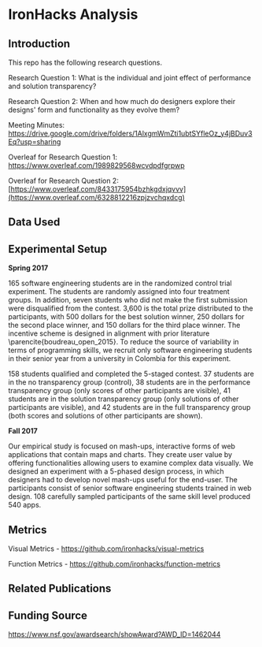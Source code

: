 # IronHacks Analysis

## Introduction

This repo has the following research questions. 

Research Question 1: What is the individual and joint effect of performance and solution transparency? 


Research Question 2: When and how much do designers explore their designs' form and functionality as they evolve them?


Meeting Minutes: https://drive.google.com/drive/folders/1AlxgmWmZti1ubtSYfleOz_y4jBDuv3Eq?usp=sharing


Overleaf for Research Question 1: https://www.overleaf.com/1989829568wcvdpdfgrpwp


Overleaf for Research Question 2: [https://www.overleaf.com/8433175954bzhkgdxjqvvv](https://www.overleaf.com/6328812216zpjzvchqxdcg)

## Data Used



## Experimental Setup 

**Spring 2017**

165 software engineering students are in the randomized control trial experiment. The students are randomly assigned into four treatment groups. In addition, seven students who did not make the first submission were disqualified from the contest. 3,600 is the total prize distributed to the participants, with 500 dollars for the best solution winner, 250 dollars for the second place winner, and 150 dollars for the third place winner. The incentive scheme is designed in alignment with prior literature \parencite{boudreau_open_2015}. To reduce the source of variability in terms of programming skills, we recruit only software engineering students in their senior year from a university in Colombia for this experiment. 

158 students qualified and completed the 5-staged contest. 37 students are in the no transparency group (control), 38 students are in the performance transparency group (only scores of other participants are visible), 41 students are in the solution transparency group (only solutions of other participants are visible), and 42 students are in the full transparency group (both scores and solutions of other participants are shown).


**Fall 2017**

Our empirical study is focused on mash-ups, interactive forms of web applications that contain maps and charts. They create user value by offering functionalities allowing users to examine complex data visually. We designed an experiment with a 5-phased design process, in which designers had to develop novel mash-ups useful for the end-user. The participants consist of senior software engineering students trained in web design. 108 carefully sampled participants of the same skill level produced 540 apps.

## Metrics

Visual Metrics - https://github.com/ironhacks/visual-metrics

Function Metrics - https://github.com/ironhacks/function-metrics

## Related Publications



## Funding Source 

https://www.nsf.gov/awardsearch/showAward?AWD_ID=1462044





